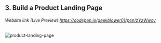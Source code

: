 ## 3. Build a Product Landing Page
###### Website link (Live Preview) https://codepen.io/geekblower01/pen/zYzWwov

![product-landing-page](https://codepen.io/geekblower01/pen/zYzWwov/image/large.png)
